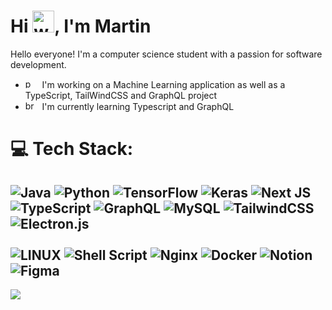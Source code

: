 # Hi <g-emoji class="g-emoji" alias="wave" fallback-src="https://github.githubassets.com/images/icons/emoji/unicode/1f44b.png"><img class="emoji" alt="wave" height="35" width="35" src="https://github.githubassets.com/images/icons/emoji/unicode/1f44b.png"></g-emoji>, I'm Martin
Hello everyone! I'm a computer science student with a passion for software development.

- <g-emoji class="g-emoji" alias="pencil2" fallback-src="https://github.githubassets.com/images/icons/emoji/unicode/270f.png"><img class="emoji" alt="pencil2" height="15" width="15" src="https://github.githubassets.com/images/icons/emoji/unicode/270f.png"></g-emoji><span> &nbsp;</span> I'm working on a Machine Learning application as well as a TypeScript, TailWindCSS and GraphQL project 
- <g-emoji class="g-emoji" alias="brain" fallback-src="https://github.githubassets.com/images/icons/emoji/unicode/1f9e0.png"><img class="emoji" alt="brain" height="15" width="15" src="https://github.githubassets.com/images/icons/emoji/unicode/1f9e0.png"></g-emoji><span> &nbsp;</span>  I'm currently learning Typescript and GraphQL

# 💻 Tech Stack:
![Java](https://img.shields.io/badge/java-%23ED8B00.svg?style=for-the-badge&logo=java&logoColor=white) ![Python](https://img.shields.io/badge/python-3670A0?style=for-the-badge&logo=python&logoColor=ffdd54) ![TensorFlow](https://img.shields.io/badge/TensorFlow-%23FF6F00.svg?style=for-the-badge&logo=TensorFlow&logoColor=white) ![Keras](https://img.shields.io/badge/Keras-%23D00000.svg?style=for-the-badge&logo=Keras&logoColor=white) ![Next JS](https://img.shields.io/badge/Next-black?style=for-the-badge&logo=next.js&logoColor=white) ![TypeScript](https://img.shields.io/badge/typescript-%23007ACC.svg?style=for-the-badge&logo=typescript&logoColor=white) ![GraphQL](https://img.shields.io/badge/-GraphQL-E10098?style=for-the-badge&logo=graphql&logoColor=white) ![MySQL](https://img.shields.io/badge/mysql-%2300f.svg?style=for-the-badge&logo=mysql&logoColor=white) ![TailwindCSS](https://img.shields.io/badge/tailwindcss-%2338B2AC.svg?style=for-the-badge&logo=tailwind-css&logoColor=white) ![Electron.js](https://img.shields.io/badge/Electron-191970?style=for-the-badge&logo=Electron&logoColor=white) </br></br> ![LINUX](https://img.shields.io/badge/Linux-FCC624?style=for-the-badge&logo=linux&logoColor=black) ![Shell Script](https://img.shields.io/badge/shell_script-%23121011.svg?style=for-the-badge&logo=gnu-bash&logoColor=white) ![Nginx](https://img.shields.io/badge/nginx-%23009639.svg?style=for-the-badge&logo=nginx&logoColor=white) ![Docker](https://img.shields.io/badge/docker-%230db7ed.svg?style=for-the-badge&logo=docker&logoColor=white) ![Notion](https://img.shields.io/badge/Notion-%23000000.svg?style=for-the-badge&logo=notion&logoColor=white) </br> ![Figma](https://img.shields.io/badge/figma-%23F24E1E.svg?style=for-the-badge&logo=figma&logoColor=white)
---
![](https://github-readme-stats.vercel.app/api/top-langs/?username=rwmicro&theme=dark&hide_border=false&include_all_commits=false&count_private=false&layout=compact)
